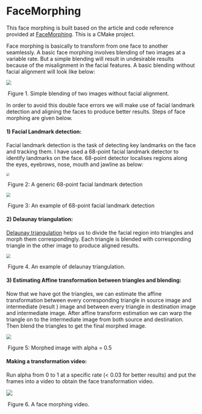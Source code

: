# FaceMorphing

This face morphing is built based on the article and code reference provided at [FaceMorphing](https://www.learnopencv.com/face-morph-using-opencv-cpp-python/). This is a CMake project.



Face morphing is basically to transform from one face to another seamlessly. A basic face morphing involves blending of two images at a variable rate. But a simple blending will result in undesirable results because of the misalignment in the facial features. A basic blending without facial alignment will look like below:

<img src="/home/manish/Personal/LearnOpenCV/myProjects/FaceMorphing/docs/basic_morphing.png" style="zoom:80%;" />

​      								Figure 1. Simple blending of two images without facial alignment.

In order to avoid this double face errors we will make use of facial landmark detection and aligning the faces to produce better results. Steps of face morphing are given below.

#### 1) Facial Landmark detection:

Facial landmark detection is the task of detecting key landmarks on the face and tracking them. I have used a 68-point facial landmark detector to identify landmarks on the face. 68-point detector localises regions along the eyes, eyebrows, nose, mouth and jawline as below:

<img src="/home/manish/Personal/LearnOpenCV/myProjects/FaceMorphing/docs/face_landmark_points.jpg" style="zoom:50%;" />

​													Figure 2: A generic 68-point facial landmark detection

<img src="/home/manish/Personal/LearnOpenCV/myProjects/FaceMorphing/docs/concat_points.png" style="zoom: 67%;" />

​												Figure 3: An example of 68-point facial landmark detection



#### 2) Delaunay triangulation:

[Delaunay triangulation](https://en.wikipedia.org/wiki/Delaunay_triangulation) helps us to divide the facial region into triangles and morph them correspondingly.
Each triangle is blended with corresponding triangle in the other image to produce aligned results.

<img src="/home/manish/Personal/LearnOpenCV/myProjects/FaceMorphing/docs/concat_delaunay.png" style="zoom:67%;" />

​													Figure 4. An example of delaunay triangulation.



#### 3) Estimating Affine transformation between triangles and blending:

Now that we have got the triangles, we can estimate the affine transformation between every corresponding triangle in source image and intermediate (result ) image and  between every triangle in destination image and intermediate image. After affine transform estimation we can warp the triangle on to the intermediate image from both source and destination. Then blend the triangles to get the final morphed image.

<img src="/home/manish/Personal/LearnOpenCV/myProjects/FaceMorphing/docs/morphed_image.png" style="zoom:80%;" />

​												Figure 5: Morphed image with alpha = 0.5



#### Making a transformation video:

Run alpha from 0 to 1 at a specific rate (< 0.03 for better results) and put the frames into a video to obtain the face transformation video. 

![](/home/manish/Personal/LearnOpenCV/myProjects/FaceMorphing/docs/morphing.gif)

​																	Figure 6. A face morphing video.

